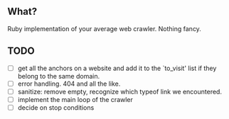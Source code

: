 ## What?

Ruby implementation of your average web crawler. Nothing fancy.

## TODO

- [ ] get all the anchors on a website and add it to the `to_visit' list if they belong to the same domain.
- [ ] error handling. 404 and all the like.
- [ ] sanitize: remove empty, recognize which typeof link we encountered.
- [ ] implement the main loop of the crawler
- [ ] decide on stop conditions